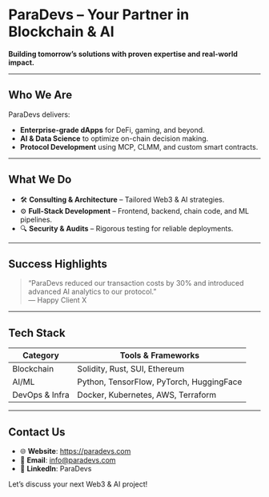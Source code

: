 # ParaDevs – Your Partner in Blockchain & AI  
**Building tomorrow’s solutions with proven expertise and real-world impact.**

---

## Who We Are
ParaDevs delivers:
- **Enterprise-grade dApps** for DeFi, gaming, and beyond.  
- **AI & Data Science** to optimize on-chain decision making.  
- **Protocol Development** using MCP, CLMM, and custom smart contracts.

---

## What We Do
- 🛠 **Consulting & Architecture** – Tailored Web3 & AI strategies.  
- ⚙️ **Full-Stack Development** – Frontend, backend, chain code, and ML pipelines.  
- 🔍 **Security & Audits** – Rigorous testing for reliable deployments.

---

## Success Highlights
> “ParaDevs reduced our transaction costs by 30% and introduced advanced AI analytics to our protocol.”  
> — Happy Client X

---

## Tech Stack
| Category       | Tools & Frameworks                        |
|----------------|-------------------------------------------|
| Blockchain     | Solidity, Rust, SUI, Ethereum             |
| AI/ML          | Python, TensorFlow, PyTorch, HuggingFace  |
| DevOps & Infra | Docker, Kubernetes, AWS, Terraform        |

---

## Contact Us
- 🌐 **Website**: https://paradevs.com  
- 📩 **Email**: info@paradevs.com  
- 🔗 **LinkedIn**: ParaDevs  

Let’s discuss your next Web3 & AI project!

